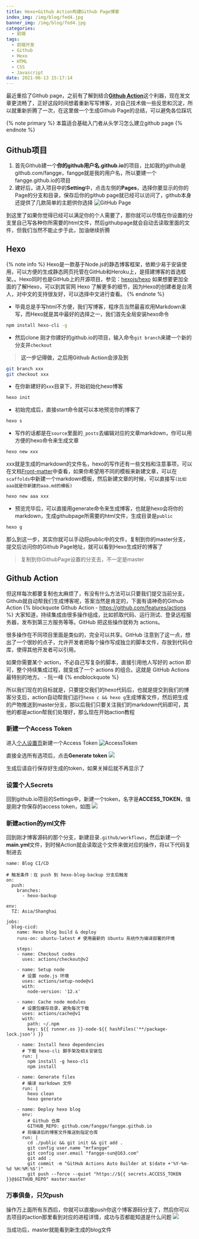 ```yaml
---
title: Hexo+Github Action构建Github Page博客
index_img: /img/blog/fed4.jpg
banner_img: /img/blog/fed4.jpg
categories:
  - 前端
tags:
  - 前端开发
  - Github
  - Hexo
  - HTML
  - CSS
  - Javascript
date: 2021-06-13 15:17:14
---
```


最近重拾了Github page，之前有了解到结合[**Github Action**](https://github.com/features/actions)这个利器，现在发文章更流畅了，正好这段时间想着重新写写博客，对自己技术做一些反思和沉淀，所以就重新折腾了一次，在这里做一个生成Github Page的总结，可以避免各位踩坑

{% note primary %}
本篇适合基础入门者从头学习怎么建立github page
{% endnote %}

## Github项目

1. 首先Github建一个**你的github用户名.github.io**的项目，比如我的github是github.com/fangge，fangge就是我的用户名，所以要建一个fangge.github.io的项目
2. 建好后，进入项目中的**Setting**中，点击左侧的**Pages**，选择你要显示的你的Page的分支和目录，保存后你的github page就已经可以访问了，github本身还提供了几款简单的主题供你选择
![GitHub Page](/img/blog/gpsetting.jpg)

到这里了如果你觉得已经可以满足你的个人需要了，那你就可以尽情在你设置的分支里自己写各种你所需要的html文件，然后githubpage就会自动去读取里面的文件，但我们当然不能止步于此，加油继续折腾

## Hexo
{% note info %}
Hexo是一款基于Node.js的静态博客框架，依赖少易于安装使用，可以方便的生成静态网页托管在GitHub和Heroku上，是搭建博客的首选框架。。Hexo同时也是GitHub上的开源项目，参见：[hexojs/hexo](https://github.com/hexojs/hexo) 如果想要更加全面的了解Hexo，可以到其官网 Hexo 了解更多的细节，因为Hexo的创建者是台湾人，对中文的支持很友好，可以选择中文进行查看。
{% endnote %}

- 毕竟总是手写html不方便，我们写博客，程序员当然最喜欢用Markdown来写，而Hexo就是其中最好的选择之一，我们首先全局安装hexo命令
```bash
npm install hexo-cli -g
```

- 然后clone 刚才你建好的github.io的项目，输入命令``git branch``来建一个新的分支并``checkout``
> **这一步记得做，之后用Github Action会涉及到**
```bash
git branch xxx
git checkout xxx
```
- 在你新建好的``xxx``目录下，开始初始化hexo博客
```bash
hexo init
```

- 初始完成后，直接start命令就可以本地预览你的博客了
```bash
hexo s
```

- 写作的话都是在``source``里面的``_posts``去编辑对应的文章markdown，你可以用方便的hexo命令来生成文章
```bash
hexo new xxx
```
xxx就是生成的markdown的文件名，hexo的写作还有一些文档和注意事项，可以在文档[Front-matter](https://hexo.io/zh-cn/docs/writing)中查看，如果你希望用不同的模板来新建文章，可以在``scaffolds``中新建一个markdown模板，然后新建文章的时候，可以直接写``(比如aaa就是你新建的aaa.md的模板)``
```bash
hexo new aaa xxx
```
- 预览完毕后，可以直接用generate命令来生成博客，也就是hexo会将你的markdown，生成githubpage所需要的html文件，生成目录是``public``
```bash
hexo g
```

那么到这一步，其实你就可以手动将public中的文件，复制到你的master分支，提交后访问你的Github Page地址，就可以看到Hexo生成好的博客了
> 复制到你GithubPage设置的分支去，不一定是master

## Github Action

但这样每次都要复制也太麻烦了，有没有什么方法可以只要我们提交当前分支，Github就自动帮我们生成博客呢，答案当然是肯定的，下面有请神奇的Github Action
{% blockquote Github Action -  https://github.com/features/actions %}
大家知道，持续集成由很多操作组成，比如抓取代码、运行测试、登录远程服务器，发布到第三方服务等等。GitHub 把这些操作就称为 actions。

很多操作在不同项目里面是类似的，完全可以共享。GitHub 注意到了这一点，想出了一个很妙的点子，允许开发者把每个操作写成独立的脚本文件，存放到代码仓库，使得其他开发者可以引用。

如果你需要某个 action，不必自己写复杂的脚本，直接引用他人写好的 action 即可，整个持续集成过程，就变成了一个 actions 的组合。这就是 GitHub Actions 最特别的地方。 - 阮一峰
{% endblockquote %}

所以我们现在的目标就是，只要提交我们的hexo代码后，也就是提交到我们的博客分支后，action自动帮我们运行``hexo c && hexo g``生成博客文件，然后把生成的产物推送到master分支，那以后我们只要关注我们的markdown代码即可，其他的都是action帮我们处理好，那么现在开始action教程

### 新建一个Access Token

进入[个人设置页](https://github.com/settings/tokens)新建一个Access Token
![AccessToken](/img/blog/ghat.jpg)

直接全选所有选项后，点击**Generate token**
![](/img/blog/20210613175425.jpg)

生成后请自行保存好生成的token，如果关掉后就不再显示了

### 设置个人Secrets
回到github.io项目的Settings中，新建一个token，名字是**ACCESS_TOKEN**，值是刚才你保存的access token，如图
![](/img/blog/20210613175950.jpg)

### 新建action的yml文件
回到刚才博客源码的那个分支，新建目录``.github/workflows``，然后新建一个**main.yml**文件，到时候Action就会读取这个文件来做对应的操作，将以下代码复制进去
```
name: Blog CI/CD

# 触发条件：在 push 到 hexo-blog-backup 分支后触发
on:
  push:
    branches: 
      - hexo-backup

env:
  TZ: Asia/Shanghai

jobs:
  blog-cicd:
    name: Hexo blog build & deploy
    runs-on: ubuntu-latest # 使用最新的 Ubuntu 系统作为编译部署的环境

    steps:
    - name: Checkout codes
      uses: actions/checkout@v2

    - name: Setup node
      # 设置 node.js 环境
      uses: actions/setup-node@v1
      with:
        node-version: '12.x'

    - name: Cache node modules
      # 设置包缓存目录，避免每次下载
      uses: actions/cache@v1
      with:
        path: ~/.npm
        key: ${{ runner.os }}-node-${{ hashFiles('**/package-lock.json') }}

    - name: Install hexo dependencies
      # 下载 hexo-cli 脚手架及相关安装包
      run: |
        npm install -g hexo-cli
        npm install

    - name: Generate files
      # 编译 markdown 文件
      run: |
        hexo clean
        hexo generate

    - name: Deploy hexo blog
      env: 
        # Github 仓库
        GITHUB_REPO: github.com/fangge/fangge.github.io
      # 将编译后的博客文件推送到指定仓库
      run: |
        cd ./public && git init && git add .
        git config user.name "mrfangge"
        git config user.email "fangge-sun@163.com"
        git add .
        git commit -m "GitHub Actions Auto Builder at $(date +'%Y-%m-%d %H:%M:%S')"
        git push --force --quiet "https://${{ secrets.ACCESS_TOKEN }}@$GITHUB_REPO" master:master
```
### 万事俱备，只欠push

操作万上面所有东西后，你就可以直接push你这个博客源码分支了，然后你可以去项目的action那里看到对应的进程详情，成功与否都能知道是什么问题
![](/img/blog/20210613180630.jpg)

当成功后，master就能看到新生成的blog文件